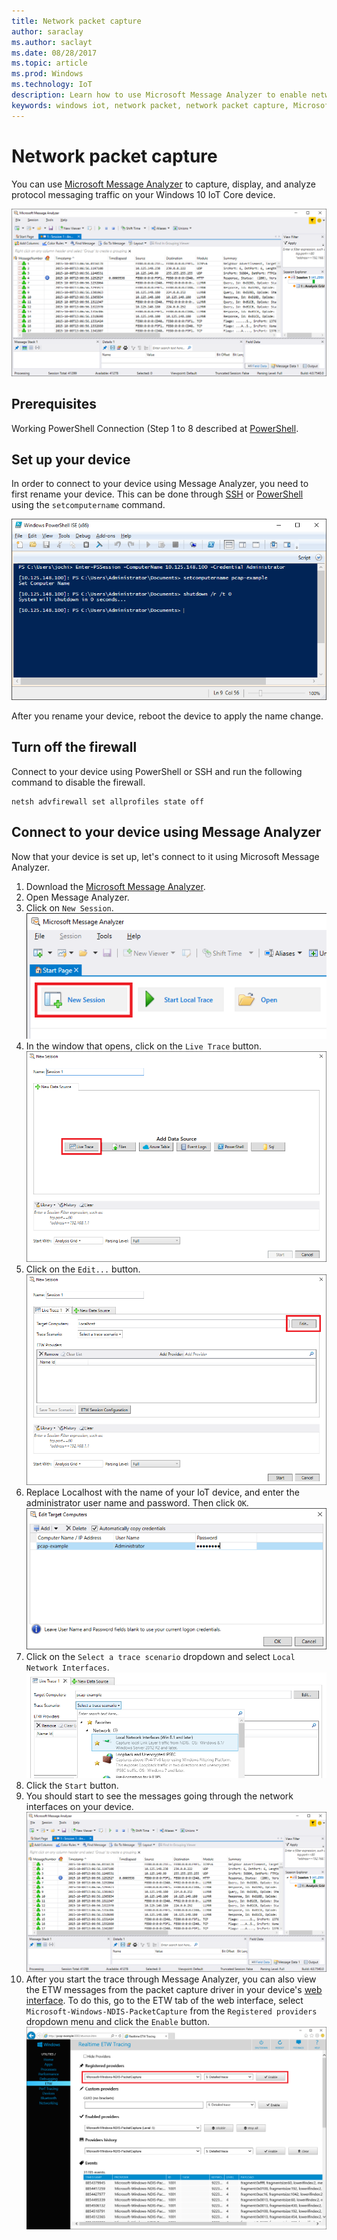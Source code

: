 ```yaml
---
title: Network packet capture
author: saraclay
ms.author: saclayt
ms.date: 08/28/2017
ms.topic: article
ms.prod: Windows
ms.technology: IoT
description: Learn how to use Microsoft Message Analyzer to enable network packet capture
keywords: windows iot, network packet, network packet capture, Microsoft Message Analyzer, PowerShell
---
```


# Network packet capture

You can use [Microsoft Message Analyzer](http://www.microsoft.com/en-us/download/details.aspx?id=44226) to capture, display, and analyze protocol messaging traffic on your Windows 10 IoT Core device.

![Message Analyzer](../media/NetworkPacketCapture/message-analyzer.png)

## Prerequisites

Working PowerShell Connection (Step 1 to 8 described at [PowerShell](PowerShell.md).

## Set up your device

In order to connect to your device using Message Analyzer, you need to first rename your device.  This can be done through [SSH](SSH.md) or 
[PowerShell](PowerShell.md) using the `setcomputername` command.

![PowerShell Rename Device](../media/NetworkPacketCapture/powershell-rename-device.png)

After you rename your device, reboot the device to apply the name change.

## Turn off the firewall

Connect to your device using PowerShell or SSH and run the following command to disable the firewall.
    
    netsh advfirewall set allprofiles state off
    
## Connect to your device using Message Analyzer

Now that your device is set up, let's connect to it using Microsoft Message Analyzer.

1. Download the [Microsoft Message Analyzer](http://www.microsoft.com/en-us/download/details.aspx?id=44226).
2. Open Message Analyzer.
3. Click on `New Session`.
    ![Message Analyzer](../media/NetworkPacketCapture/message-analyzer-new-session.png)
4. In the window that opens, click on the `Live Trace` button.
    ![Message Analyzer](../media/NetworkPacketCapture/message-analyzer-live-trace.png)
5. Click on the `Edit...` button.
    ![Message Analyzer](../media/NetworkPacketCapture/message-analyzer-edit-button.png)
6. Replace Localhost with the name of your IoT device, and enter the administrator user name and password.  Then click `OK`.
    ![Message Analyzer](../media/NetworkPacketCapture/message-analyzer-edit-target-computers.png)
7. Click on the `Select a trace scenario` dropdown and select `Local Network Interfaces`.
    ![Message Analyzer](../media/NetworkPacketCapture/message-analyzer-trace-scenario.png)
8. Click the `Start` button.
9. You should start to see the messages going through the network interfaces on your device.
    ![Message Analyzer](../media/NetworkPacketCapture/message-analyzer.png)
10. After you start the trace through Message Analyzer, you can also view the ETW messages from the packet capture driver in your device's [web interface](DevicePortal.md).  To do this, go to the ETW tab of the web interface, select `Microsoft-Windows-NDIS-PacketCapture` from the `Registered providers` dropdown menu and click the `Enable` button.
    ![Message Analyzer](../media/NetworkPacketCapture/web-etw.png)    
